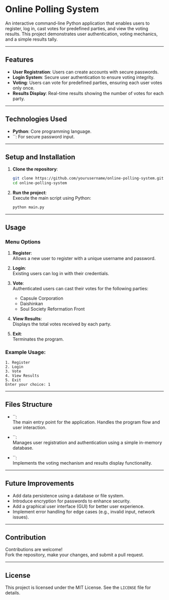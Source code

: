 # Online Polling System

An interactive command-line Python application that enables users to register, log in, cast votes for predefined parties, and view the voting results. This project demonstrates user authentication, voting mechanics, and a simple results tally.

---

## Features

- **User Registration**: Users can create accounts with secure passwords.
- **Login System**: Secure user authentication to ensure voting integrity.
- **Voting**: Users can vote for predefined parties, ensuring each user votes only once.
- **Results Display**: Real-time results showing the number of votes for each party.

---

## Technologies Used

- **Python**: Core programming language.
- ``: For secure password input.

---

## Setup and Installation

1. **Clone the repository**:

   ```bash
   git clone https://github.com/yourusername/online-polling-system.git
   cd online-polling-system
   ```

2. **Run the project**:\
   Execute the main script using Python:

   ```bash
   python main.py
   ```

---

## Usage

### Menu Options

1. **Register**:\
   Allows a new user to register with a unique username and password.

2. **Login**:\
   Existing users can log in with their credentials.

3. **Vote**:\
   Authenticated users can cast their votes for the following parties:

   - Capsule Corporation
   - Daishinkan
   - Soul Society Reformation Front

4. **View Results**:\
   Displays the total votes received by each party.

5. **Exit**:\
   Terminates the program.

### Example Usage:

```plaintext
1. Register
2. Login
3. Vote
4. View Results
5. Exit
Enter your choice: 1
```

---

## Files Structure

- ``:\
  The main entry point for the application. Handles the program flow and user interaction.

- ``:\
  Manages user registration and authentication using a simple in-memory database.

- ``:\
  Implements the voting mechanism and results display functionality.

---

## Future Improvements

- Add data persistence using a database or file system.
- Introduce encryption for passwords to enhance security.
- Add a graphical user interface (GUI) for better user experience.
- Implement error handling for edge cases (e.g., invalid input, network issues).

---

## Contribution

Contributions are welcome!\
Fork the repository, make your changes, and submit a pull request.

---

## License

This project is licensed under the MIT License. See the `LICENSE` file for details.

